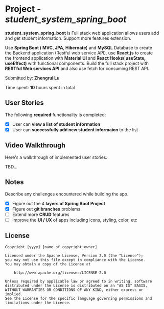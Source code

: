 # Project - *student_system_spring_boot*

**student_system_spring_boot** is Full stack web application allows users add and get student information. Support more features extension.

Use **Spring Boot ( MVC, JPA, Hibernate)** and **MySQL** Database to create the Backend application (Restful web service API). use **React.js** to create the frontend application with **Material UI** and **React Hooks( useState, useEffect)** with functional components. Build the full stack project with **RESTful Web services API** and also use fetch for consuming REST API.

Submitted by: **Zhengrui Lu**

Time spent: **10** hours spent in total

## User Stories

The following **required** functionality is completed:

* [X] User can **view a list of student information**
* [X] User can **successfully add new student informaion** to the list

## Video Walkthrough

Here's a walkthrough of implemented user stories:

TBD...

## Notes

Describe any challenges encountered while building the app.

* [X] Figure out the 4 **layers of Spring Boot Project**
* [X] Figure out **git branches** problems
* [ ] Extend more **CRUD** features
* [ ] Improve the **UI / UX** of apps including icons, styling, color, etc

## License

    Copyright [yyyy] [name of copyright owner]

    Licensed under the Apache License, Version 2.0 (the "License");
    you may not use this file except in compliance with the License.
    You may obtain a copy of the License at

        http://www.apache.org/licenses/LICENSE-2.0

    Unless required by applicable law or agreed to in writing, software
    distributed under the License is distributed on an "AS IS" BASIS,
    WITHOUT WARRANTIES OR CONDITIONS OF ANY KIND, either express or implied.
    See the License for the specific language governing permissions and
    limitations under the License.
